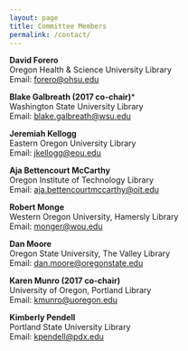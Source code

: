 ```yaml
---
layout: page
title: Committee Members
permalink: /contact/
---
```


**David Forero**   
Oregon Health & Science University Library  
Email: forero@ohsu.edu  

**Blake Galbreath (2017 co-chair)***  
Washington State University Library  
Email: blake.galbreath@wsu.edu  

**Jeremiah Kellogg**  
Eastern Oregon University Library  
Email: jkellogg@eou.edu

**Aja Bettencourt McCarthy**  
Oregon Institute of Technology Library  
Email: aja.bettencourtmccarthy@oit.edu

**Robert Monge**  
Western Oregon University, Hamersly Library  
Email: monger@wou.edu  

**Dan Moore**  
Oregon State University, The Valley Library  
Email: dan.moore@oregonstate.edu  
 
**Karen Munro (2017 co-chair)**  
University of Oregon, Portland Library  
Email: kmunro@uoregon.edu  

**Kimberly Pendell**  
Portland State University Library  
Email: kpendell@pdx.edu  
